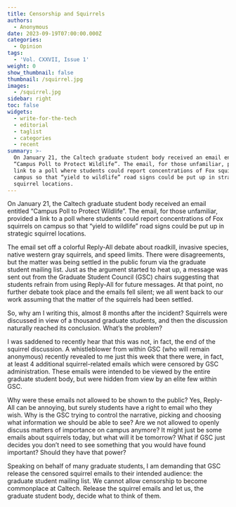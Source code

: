```yaml
---
title: Censorship and Squirrels
authors:
  - Anonymous
date: 2023-09-19T07:00:00.000Z
categories:
  - Opinion
tags:
  - 'Vol. CXXVII, Issue 1'
weight: 0
show_thumbnail: false
thumbnail: /squirrel.jpg
images:
  - /squirrel.jpg
sidebar: right
toc: false
widgets:
  - write-for-the-tech
  - editorial
  - taglist
  - categories
  - recent
summary: >-
  On January 21, the Caltech graduate student body received an email entitled
  “Campus Poll to Protect Wildlife”. The email, for those unfamiliar, provided a
  link to a poll where students could report concentrations of Fox squirrels on
  campus so that “yield to wildlife” road signs could be put up in strategic
  squirrel locations.
---
```


On January 21, the Caltech graduate student body received an email entitled “Campus Poll to Protect Wildlife”. The email, for those unfamiliar, provided a link to a poll where students could report concentrations of Fox squirrels on campus so that “yield to wildlife” road signs could be put up in strategic squirrel locations.

The email set off a colorful Reply-All debate about roadkill, invasive species, native western gray squirrels, and speed limits. There were disagreements, but the matter was being settled in the public forum via the graduate student mailing list. Just as the argument started to heat up, a message was sent out from the Graduate Student Council (GSC) chairs suggesting that students refrain from using Reply-All for future messages. At that point, no further debate took place and the emails fell silent; we all went back to our work assuming that the matter of the squirrels had been settled.

So, why am I writing this, almost 8 months after the incident? Squirrels were discussed in view of a thousand graduate students, and then the discussion naturally reached its conclusion. What’s the problem?

I was saddened to recently hear that this was not, in fact, the end of the squirrel discussion. A whistleblower from within GSC (who will remain anonymous) recently revealed to me just this week that there were, in fact, at least 4 additional squirrel-related emails which were censored by GSC administration. These emails were intended to be viewed by the entire graduate student body, but were hidden from view by an elite few within GSC.

Why were these emails not allowed to be shown to the public? Yes, Reply-All can be annoying, but surely students have a right to email who they wish. Why is the GSC trying to control the narrative, picking and choosing what information we should be able to see? Are we not allowed to openly discuss matters of importance on campus anymore? It might just be some emails about squirrels today, but what will it be tomorrow? What if GSC just decides you don’t need to see something that you would have found important? Should they have that power?

Speaking on behalf of many graduate students, I am demanding that GSC release the censored squirrel emails to their intended audience: the graduate student mailing list. We cannot allow censorship to become commonplace at Caltech. Release the squirrel emails and let us, the graduate student body, decide what to think of them.
